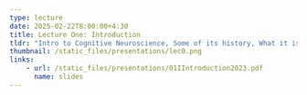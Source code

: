```yaml
---
type: lecture
date: 2025-02-22T8:00:00+4:30
title: Lecture One: Introduction
tldr: "Intro to Cognitive Neuroscience, Some of its history, What it is & Why it's important and what's to come in the course. (2023 Version, 2025 coming soon...)"
thumbnail: /static_files/presentations/lec0.png
links: 
    - url: /static_files/presentations/01IIntroduction2023.pdf
      name: slides
---
```

